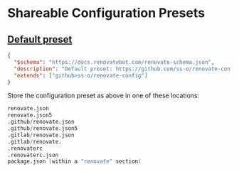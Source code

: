 # Shareable Configuration Presets

## [Default preset](https://github.com/ss-o/renovate-config/blob/main/default.json)


```json
{
  "$schema": "https://docs.renovatebot.com/renovate-schema.json",
  "description": "Default preset: https://github.com/ss-o/renovate-config/blob/main/default.json",
  "extends": ["github>ss-o/renovate-config"]
}
```

Store the configuration preset as above in one of these locations:

```verilog
renovate.json
renovate.json5
.github/renovate.json
.github/renovate.json5
.gitlab/renovate.json
.gitlab/renovate.
.renovaterc
.renovaterc.json
package.json (within a "renovate" section)
```
